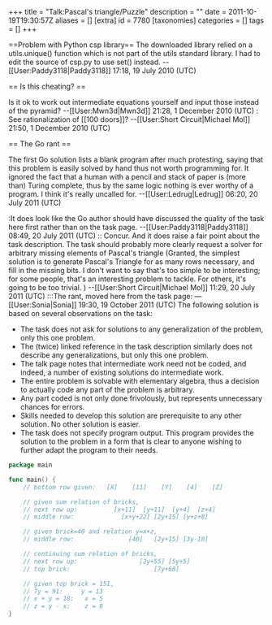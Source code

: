 +++
title = "Talk:Pascal's triangle/Puzzle"
description = ""
date = 2011-10-19T19:30:57Z
aliases = []
[extra]
id = 7780
[taxonomies]
categories = []
tags = []
+++

==Problem with Python csp library==
The downloaded library relied on a utils.unique() function which is not part of the utils standard library. I had to edit the source of csp.py to use set() instead. --[[User:Paddy3118|Paddy3118]] 17:18, 19 July 2010 (UTC)

== Is this cheating? ==

Is it ok to work out intermediate equations yourself and input those instead of the pyramid? --[[User:Mwn3d|Mwn3d]] 21:28, 1 December 2010 (UTC)
: See rationalization of [[100 doors]]? --[[User:Short Circuit|Michael Mol]] 21:50, 1 December 2010 (UTC)

== The Go rant ==

The first Go solution lists a blank program after much protesting, saying that this problem is easily solved by hand thus not worth programming for.  It ignored the fact that a human with a pencil and stack of paper is (more than) Turing complete, thus by the same logic nothing is ever worthy of a program.  I think it's really uncalled for. --[[User:Ledrug|Ledrug]] 06:20, 20 July 2011 (UTC)

:It does look like the Go author should have discussed the quality of the task here first rather than on the task page. --[[User:Paddy3118|Paddy3118]] 08:49, 20 July 2011 (UTC)
:: Concur. And it does raise a fair point about the task description. The task should probably more clearly request a solver for arbitrary missing elements of Pascal's triangle (Granted, the simplest solution is to generate Pascal's Triangle for as many rows necessary, and fill in the missing bits. I don't want to say that's too simple to be interesting; for some people, that's an interesting problem to tackle. For others, it's going to be too trivial. ) --[[User:Short Circuit|Michael Mol]] 11:29, 20 July 2011 (UTC)
:::The rant, moved here from the task page:  &mdash;[[User:Sonia|Sonia]] 19:30, 19 October 2011 (UTC)
The following solution is based on several observations on the task:

* The task does not ask for solutions to any generalization of the problem, only this one problem.
* The (twice) linked reference in the task description similarly does not describe any generalizations, but only this one problem.
* The talk page notes that intermediate work need not be coded, and indeed, a number of existing solutions do intermediate work.
* The entire problem is solvable with elementary algebra, thus a decision to actually code any part of the problem is arbitrary.
* Any part coded is not only done frivolously, but represents unnecessary chances for errors.
* Skills needed to develop this solution are prerequisite to any other solution.  No other solution is easier.
* The task does not specify program output.  This program provides the solution to the problem in a form that is clear to anyone wishing to further adapt the program to their needs.

```go
package main

func main() {
    // bottom row given:   [X]    [11]    [Y]    [4]    [Z]

    // given sum relation of bricks,
    // next row up:          [x+11]  [y+11]  [y+4]  [z+4]
    // middle row:             [x+y+22] [2y+15] [y+z+8]

    // given brick=40 and relation y=x+z,
    // middle row:               [40]   [2y+15] [3y-10]

    // continuing sum relation of bricks,
    // next row up:                 [2y+55] [5y+5]
    // top brick:                       [7y+60]

    // given top brick = 151,
    // 7y = 91:     y = 13
    // x + y = 18:   x = 5
    // z = y - x:    z = 8
}
```

